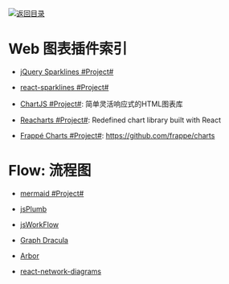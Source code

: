 [![返回目录](https://parg.co/UGo)](https://parg.co/b4z) 

# Web 图表插件索引

- [jQuery Sparklines #Project#](http://omnipotent.net/jquery.sparkline/#s-about)

- [react-sparklines #Project#](https://github.com/borisyankov/react-sparklines)

- [ChartJS #Project#](http://www.chartjs.org/): 简单灵活响应式的HTML图表库

- [Reacharts #Project#](http://recharts.org/): Redefined chart library built with React

- [Frappé Charts #Project#](https://github.com/frappe/charts): https://github.com/frappe/charts
  
# Flow: 流程图
  
- [mermaid #Project#](https://github.com/knsv/mermaid)

- [jsPlumb](https://github.com/sporritt/jsPlumb)

- [jsWorkFlow](https://github.com/hemantsshetty/jsWorkflow)

- [Graph Dracula](https://www.graphdracula.net/)

- [Arbor](https://github.com/samizdatco/arbor)

- [react-network-diagrams](https://github.com/esnet/react-network-diagrams)
